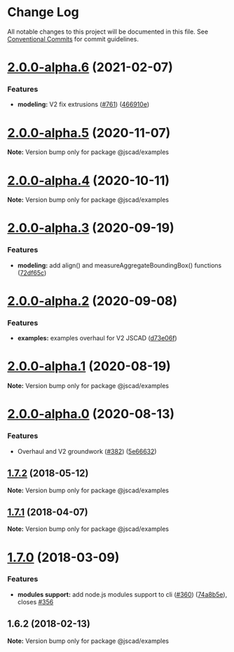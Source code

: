 # Change Log

All notable changes to this project will be documented in this file.
See [Conventional Commits](https://conventionalcommits.org) for commit guidelines.

# [2.0.0-alpha.6](https://github.com/jscad/OpenJSCAD.org/compare/@jscad/examples@2.0.0-alpha.5...@jscad/examples@2.0.0-alpha.6) (2021-02-07)


### Features

* **modeling:** V2 fix extrusions ([#761](https://github.com/jscad/OpenJSCAD.org/issues/761)) ([466910e](https://github.com/jscad/OpenJSCAD.org/commit/466910e7c1a3398065ba2895871c42f35877834a))





# [2.0.0-alpha.5](https://github.com/jscad/OpenJSCAD.org/compare/@jscad/examples@2.0.0-alpha.4...@jscad/examples@2.0.0-alpha.5) (2020-11-07)

**Note:** Version bump only for package @jscad/examples





# [2.0.0-alpha.4](https://github.com/jscad/OpenJSCAD.org/compare/@jscad/examples@2.0.0-alpha.3...@jscad/examples@2.0.0-alpha.4) (2020-10-11)

**Note:** Version bump only for package @jscad/examples





# [2.0.0-alpha.3](https://github.com/jscad/OpenJSCAD.org/compare/@jscad/examples@2.0.0-alpha.2...@jscad/examples@2.0.0-alpha.3) (2020-09-19)


### Features

* **modeling:** add align() and measureAggregateBoundingBox() functions ([72df65c](https://github.com/jscad/OpenJSCAD.org/commit/72df65cfec065f26a84a8bb1ff80f5750a9972bf))





# [2.0.0-alpha.2](https://github.com/jscad/OpenJSCAD.org/compare/@jscad/examples@2.0.0-alpha.1...@jscad/examples@2.0.0-alpha.2) (2020-09-08)


### Features

* **examples:** examples overhaul for V2 JSCAD ([d73e06f](https://github.com/jscad/OpenJSCAD.org/commit/d73e06f51e187e673487c3d9599672e66ac441d7))





# [2.0.0-alpha.1](https://github.com/jscad/OpenJSCAD.org/compare/@jscad/examples@2.0.0-alpha.0...@jscad/examples@2.0.0-alpha.1) (2020-08-19)

**Note:** Version bump only for package @jscad/examples





# [2.0.0-alpha.0](https://github.com/jscad/OpenJSCAD.org/compare/@jscad/examples@1.7.2...@jscad/examples@2.0.0-alpha.0) (2020-08-13)


### Features

* Overhaul and V2 groundwork ([#382](https://github.com/jscad/OpenJSCAD.org/issues/382)) ([5e66632](https://github.com/jscad/OpenJSCAD.org/commit/5e666327a8b50a7fa6baa4bbdfd790d243f8064f))





<a name="1.7.2"></a>
## [1.7.2](https://github.com/jscad/OpenJSCAD.org/compare/@jscad/examples@1.7.1...@jscad/examples@1.7.2) (2018-05-12)




**Note:** Version bump only for package @jscad/examples

<a name="1.7.1"></a>
## [1.7.1](https://github.com/jscad/OpenJSCAD.org/compare/@jscad/examples@1.7.0...@jscad/examples@1.7.1) (2018-04-07)




**Note:** Version bump only for package @jscad/examples

<a name="1.7.0"></a>
# [1.7.0](https://github.com/jscad/OpenJSCAD.org/compare/@jscad/examples@1.6.2...@jscad/examples@1.7.0) (2018-03-09)


### Features

* **modules support:** add node.js modules support to  cli ([#360](https://github.com/jscad/OpenJSCAD.org/issues/360)) ([74a8b5e](https://github.com/jscad/OpenJSCAD.org/commit/74a8b5e)), closes [#356](https://github.com/jscad/OpenJSCAD.org/issues/356)




<a name="1.6.2"></a>
## 1.6.2 (2018-02-13)




**Note:** Version bump only for package @jscad/examples
